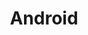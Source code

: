 ---
title: "Android"
draft: false
# meta description
description : "this is meta description"
layout: category_list
kind: page
icon: logo-android
---